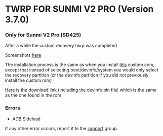 # TWRP FOR SUNMI V2 PRO (Version 3.7.0)
### Only for Sunmi V2 Pro (SD425)

After a while the custom recovery twrp was completed

Screenshots [here](https://t.me/sunmi_mods/68)

The installation process is the same as when you install [this](https://github.com/niko-forte/sunmi_mods/blob/main/custom_rom/Sunmi%20V2%20Pro/stock_mod.md) custom com, except that instead of selecting boot/devinfo/system you would only select the recovery partition
(or the devinfo partition if you did not previously install the custom rom)

 [Here](https://www.mediafire.com/file/a5u6wft0qxo9rwl/twrp_3.7.0_9-0_v2pro.zip/file) is the download link (including the devinfo.bin file)
 which is the same as the one found in the rom

### Errors
- ADB Sideload

If any other error occurs, report it to the [support](https://t.me/sunmi_mods_chat) group.
